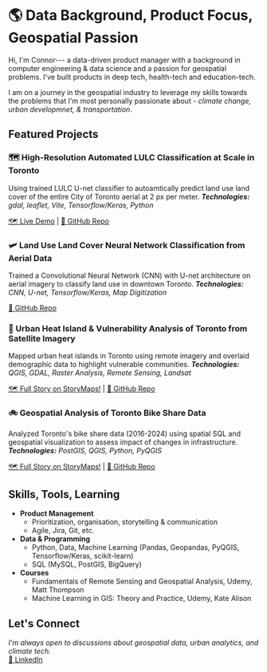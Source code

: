 # 🌎 Data Background, Product Focus, Geospatial Passion
Hi, I'm Connor--- a data-driven product manager with a background in computer engineering & data science and a passion for geospatial problems. I've built products in deep tech, health-tech and education-tech. 

I am on a journey in the geospatial industry to leverage my skills towards the problems that I'm most personally passionate about - *climate change, urban developmnet, & transportation*.

## Featured Projects
 <!--
### 🚧 Current Project: A Product Managed Approach to Bicycle Network Prioritization
Using geospatial analysis to help prioritize bike lanes, but documenting the entire product development lifecycle from problem definition to launch measurement. Come follow along with how a PM gets things done.

[🔗 GitHub Repo](https://github.com/connorcrowe/to-bike-network-prioritization) -->

### 🗺️ High-Resolution Automated LULC Classification at Scale in Toronto
Using trained LULC U-net classifier to autoamtically predict land use land cover of the entire City of Toronto aerial at 2 px per meter. 
***Technologies:** gdal, leaflet, Vite, Tensorflow/Keras, Python*

[🗺️ Live Demo](https://connorcrowe.github.io/to-lulc-scale/) | [🔗 GitHub Repo](https://github.com/connorcrowe/to-lulc-scale)

### 🛩️ Land Use Land Cover Neural Network Classification from Aerial Data
Trained a Convolutional Neural Network (CNN) with U-net architecture on aerial imagery to classify land use in downtown Toronto.
***Technologies:** CNN, U-net, Tensorflow/Keras, Map Digitization*

[🔗 GitHub Repo](https://github.com/connorcrowe/to-lulc-aiml)

### 🌆 Urban Heat Island & Vulnerability Analysis of Toronto from Satellite Imagery
Mapped urban heat islands in Toronto using remote imagery and overlaid demographic data to highlight vulnerable communities.
***Technologies:** QGIS, GDAL, Raster Analysis, Remote Sensing, Landsat*

[🗺️ Full Story on StoryMaps!](https://storymaps.com/stories/ac363812a8e146f6b4d61aea3fd55a83) | [🔗 GitHub Repo](https://github.com/connorcrowe/to-urban-heat-island)

### 🚲 Geospatial Analysis of Toronto Bike Share Data
Analyzed Toronto's bike share data (2016-2024) using spatial SQL and geospatial visualization to assess impact of changes in infrastructure.
***Technologies:** PostGIS, QGIS, Python, PyQGIS*

[🗺️ Full Story on StoryMaps!](https://storymaps.com/stories/977d7a48e8104952b3843b25ddda4ec3) | [🔗 GitHub Repo](https://github.com/connorcrowe/to-bike-analysis)

## Skills, Tools, Learning
- **Product Management**
    - Prioritization, organisation, storytelling & communication
    - Agile, Jira, Git, etc.
- **Data & Programming**
    - Python, Data, Machine Learning (Pandas, Geopandas, PyQGIS, Tensorflow/Keras, scikit-learn)
    - SQL (MySQL, PostGIS, BigQuery)
- **Courses**
    - Fundamentals of Remote Sensing and Geospatial Analysis, Udemy, Matt Thompson
    - Machine Learning in GIS: Theory and Practice, Udemy, Kate Alison

## Let's Connect
*I'm always open to discussions about geospatial data, urban analytics, and climate tech.*  
[💼 LinkedIn](https://www.linkedin.com/in/connorthecrowe/)

<!--### What I'm Reading
- **Geospatial & Urban Planning:** *The Death and Life of Great American Cities* by Jane Jacobs, *Confessions of a Recovering Engineer* by Charles Marohn
- **Product Management:** *Inspired* by Marty Cagan, *Empowered* by Marty Cagan, *Disciplined Entrepreneurship* by Bill Aulet -->
